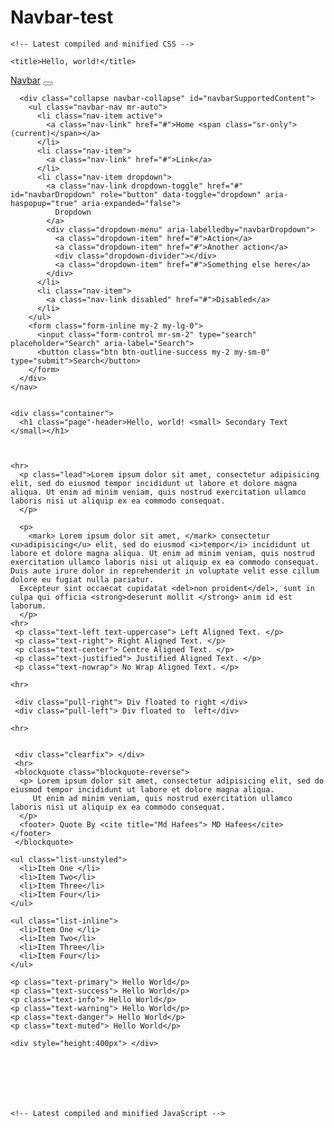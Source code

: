 # Navbar-test


<!doctype html>
<html lang="en">
  <head>
    <!-- Required meta tags -->
    <meta charset="utf-8">
    <meta name="viewport" content="width=device-width, initial-scale=1, shrink-to-fit=no">

    <!-- Latest compiled and minified CSS -->
<link rel="stylesheet" href="https://maxcdn.bootstrapcdn.com/bootstrap/3.3.7/css/bootstrap.min.css" integrity="sha384-BVYiiSIFeK1dGmJRAkycuHAHRg32OmUcww7on3RYdg4Va+PmSTsz/K68vbdEjh4u" crossorigin="anonymous">


    <title>Hello, world!</title>
  </head>
  <body>
    <nav class="navbar navbar-expand-lg navbar-light bg-light">
      <a class="navbar-brand" href="#">Navbar</a>
      <button class="navbar-toggler" type="button" data-toggle="collapse" data-target="#navbarSupportedContent" aria-controls="navbarSupportedContent" aria-expanded="false" aria-label="Toggle navigation">
        <span class="navbar-toggler-icon"></span>
      </button>

      <div class="collapse navbar-collapse" id="navbarSupportedContent">
        <ul class="navbar-nav mr-auto">
          <li class="nav-item active">
            <a class="nav-link" href="#">Home <span class="sr-only">(current)</span></a>
          </li>
          <li class="nav-item">
            <a class="nav-link" href="#">Link</a>
          </li>
          <li class="nav-item dropdown">
            <a class="nav-link dropdown-toggle" href="#" id="navbarDropdown" role="button" data-toggle="dropdown" aria-haspopup="true" aria-expanded="false">
              Dropdown
            </a>
            <div class="dropdown-menu" aria-labelledby="navbarDropdown">
              <a class="dropdown-item" href="#">Action</a>
              <a class="dropdown-item" href="#">Another action</a>
              <div class="dropdown-divider"></div>
              <a class="dropdown-item" href="#">Something else here</a>
            </div>
          </li>
          <li class="nav-item">
            <a class="nav-link disabled" href="#">Disabled</a>
          </li>
        </ul>
        <form class="form-inline my-2 my-lg-0">
          <input class="form-control mr-sm-2" type="search" placeholder="Search" aria-label="Search">
          <button class="btn btn-outline-success my-2 my-sm-0" type="submit">Search</button>
        </form>
      </div>
    </nav>


    <div class="container">
      <h1 class="page"-header>Hello, world! <small> Secondary Text </small></h1>



    <hr>
      <p class="lead">Lorem ipsum dolor sit amet, consectetur adipisicing elit, sed do eiusmod tempor incididunt ut labore et dolore magna aliqua. Ut enim ad minim veniam, quis nostrud exercitation ullamco laboris nisi ut aliquip ex ea commodo consequat.
      </p>

      <p>
        <mark> Lorem ipsum dolor sit amet, </mark> consectetur <u>adipisicing</u> elit, sed do eiusmod <i>tempor</i> incididunt ut labore et dolore magna aliqua. Ut enim ad minim veniam, quis nostrud exercitation ullamco laboris nisi ut aliquip ex ea commodo consequat. Duis aute irure dolor in reprehenderit in voluptate velit esse cillum dolore eu fugiat nulla pariatur.
      Excepteur sint occaecat cupidatat <del>non proident</del>, sunt in culpa qui officia <strong>deserunt mollit </strong> anim id est laborum.
      </p>
    <hr>
     <p class="text-left text-uppercase"> Left Aligned Text. </p>
     <p class="text-right"> Right Aligned Text. </p>
     <p class="text-center"> Centre Aligned Text. </p>
     <p class="text-justified"> Justified Aligned Text. </p>
     <p class="text-nowrap"> No Wrap Aligned Text. </p>

    <hr>

     <div class="pull-right"> Div floated to right </div>
     <div class="pull-left"> Div floated to  left</div>

    <hr>


     <div class="clearfix"> </div>
     <hr>
     <blockquote class="blockquote-reverse">
      <p> Lorem ipsum dolor sit amet, consectetur adipisicing elit, sed do eiusmod tempor incididunt ut labore et dolore magna aliqua.
         Ut enim ad minim veniam, quis nostrud exercitation ullamco laboris nisi ut aliquip ex ea commodo consequat.
      </p>
      <footer> Quote By <cite title="Md Hafees"> MD Hafees</cite> </footer>
     </blockquote>

    <ul class="list-unstyled">
      <li>Item One </li>
      <li>Item Two</li>
      <li>Item Three</li>
      <li>Item Four</li>
    </ul>

    <ul class="list-inline">
      <li>Item One </li>
      <li>Item Two</li>
      <li>Item Three</li>
      <li>Item Four</li>
    </ul>

    <p class="text-primary"> Hello World</p>
    <p class="text-success"> Hello World</p>
    <p class="text-info"> Hello World</p>
    <p class="text-warning"> Hello World</p>
    <p class="text-danger"> Hello World</p>
    <p class="text-muted"> Hello World</p>

  </div>

    <div style="height:400px"> </div>







    <!-- Latest compiled and minified JavaScript -->
  <script src="https://maxcdn.bootstrapcdn.com/bootstrap/3.3.7/js/bootstrap.min.js" integrity="sha384-Tc5IQib027qvyjSMfHjOMaLkfuWVxZxUPnCJA7l2mCWNIpG9mGCD8wGNIcPD7Txa" crossorigin="anonymous"></script>
  
  </body>
</html>

